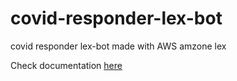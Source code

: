 # covid-responder-lex-bot
covid responder lex-bot made with AWS amzone lex

Check documentation [here](https://c17hawke.github.io/covid-responder-lex-bot)
